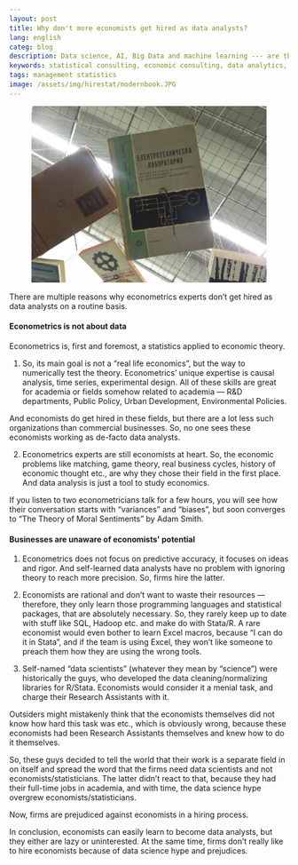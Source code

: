```yaml
---
layout: post
title: Why don't more economists get hired as data analysts?
lang: english
categ: blog
description: Data science, AI, Big Data and machine learning --- are the temporary buzzwords, while statistical analysis was, is, and will be the source of the best knowledge and breakthroughs related to data. 
keywords: statistical consulting, economic consulting, data analytics, econometrics
tags: management statistics
image: /assets/img/hirestat/modernbook.JPG
---
```

<figure class="">
	<img class="img-fluid" src="/assets/img/hirestat/modernbook.JPG">
</figure>

There are multiple reasons why econometrics experts don’t get hired as data analysts on a routine basis.

#### Econometrics is not about data

Econometrics is, first and foremost, a statistics applied to economic theory.

1) So, its main goal is not a “real life economics”, but the way to numerically test the theory. Econometrics’ unique expertise is causal analysis, time series, experimental design. All of these skills are great for academia or fields somehow related to academia — R&D departments, Public Policy, Urban Development, Environmental Policies.  

And economists do get hired in these fields, but there are a lot less such organizations than commercial businesses. So, no one sees these economists working as de-facto data analysts.

2) Econometrics experts are still economists at heart. So, the economic problems like matching, game theory, real business cycles, history of economic thought etc., are why they chose their field in the first place. And data analysis is just a tool to study economics.  

If you listen to two econometricians talk for a few hours, you will see how their conversation starts with “variances” and “biases”, but soon converges to “The Theory of Moral Sentiments” by Adam Smith.  

#### Businesses are unaware of economists' potential 

1) Econometrics does not focus on predictive accuracy, it focuses on ideas and rigor. And self-learned data analysts have no problem with ignoring theory to reach more precision. So, firms hire the latter.  

2) Economists are rational and don’t want to waste their resources — therefore, they only learn those programming languages and statistical packages, that are absolutely necessary. So, they rarely keep up to date with stuff like SQL, Hadoop etc. and make do with Stata/R. A rare economist would even bother to learn Excel macros, because “I can do it in Stata”, and if the team is using Excel, they won’t like someone to preach them how they are using the wrong tools.  

3) Self-named “data scientists” (whatever they mean by “science”) were historically the guys, who developed the data cleaning/normalizing libraries for R/Stata. Economists would consider it a menial task, and charge their Research Assistants with it.  

Outsiders might mistakenly think that the economists themselves did not know how hard this task was etc., which is obviously wrong, because these economists had been Research Assistants themselves and knew how to do it themselves.  

So, these guys decided to tell the world that their work is a separate field in on itself and spread the word that the firms need data scientists and not economists/statisticians. The latter didn’t react to that, because they had their full-time jobs in academia, and with time, the data science hype overgrew economists/statisticians.  

Now, firms are prejudiced against economists in a hiring process.  

In conclusion, economists can easily learn to become data analysts, but they either are lazy or uninterested. At the same time, firms don’t really like to hire economists because of data science hype and prejudices.
